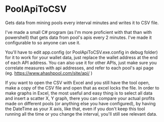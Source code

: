 # PoolApiToCSV
Gets data from mining pools every interval minutes and writes it to CSV file.

I've made a small C# program (as I'm more proficient with that than with powershell) that gets data from pool's apis every 2 minutes. I've made it configurable to so anyone can use it.

You'll have to edit app.config (or PoolApiToCSV.exe.config in debug folder) for it to work for your wallet data, just replace the wallet address at the end of each API address.
You can also use it for other APIs, just make sure you correlate measures with api addresses, and refer to each pool's api page (eg. https://www.ahashpool.com/site/api/ )

If you want to open the CSV with Excel and you still have the tool open, make a copy of the CSV file and open that as excel locks the file.
In order to make graphs in Excel, the most useful and easy thing is to select all data and insert a scatter X, Y graph, there you can compare your actual profits made on different pools (or anything else you have configured), by having the DateTime as your X axis, like that, even if you don't keep this tool running all the time or you change the interval, you'll still see relevant data.
